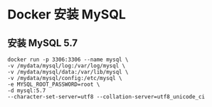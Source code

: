 # Docker 安装 MySQL

## 安装 MySQL 5.7

```shell
docker run -p 3306:3306 --name mysql \
-v /mydata/mysql/log:/var/log/mysql \
-v /mydata/mysql/data:/var/lib/mysql \
-v /mydata/mysql/config:/etc/mysql \
-e MYSQL_ROOT_PASSWORD=root \
-d mysql:5.7
--character-set-server=utf8 --collation-server=utf8_unicode_ci
```

